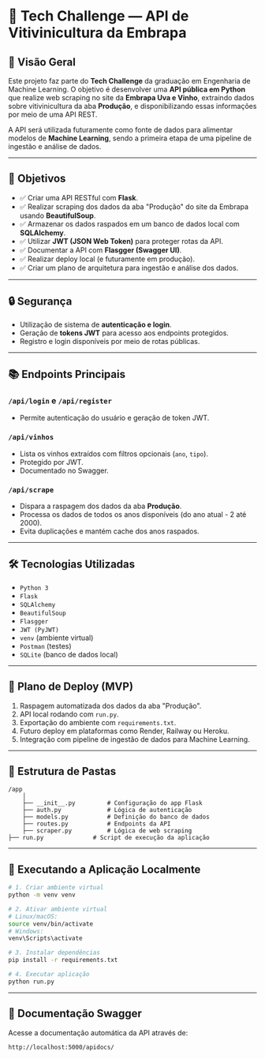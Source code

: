 # 🍇 Tech Challenge — API de Vitivinicultura da Embrapa

## 📌 Visão Geral

Este projeto faz parte do **Tech Challenge** da graduação em Engenharia de Machine Learning. O objetivo é desenvolver uma **API pública em Python** que realize web scraping no site da **Embrapa Uva e Vinho**, extraindo dados sobre vitivinicultura da aba **Produção**, e disponibilizando essas informações por meio de uma API REST.

A API será utilizada futuramente como fonte de dados para alimentar modelos de **Machine Learning**, sendo a primeira etapa de uma pipeline de ingestão e análise de dados.

---

## 🎯 Objetivos

- ✅ Criar uma API RESTful com **Flask**.
- ✅ Realizar scraping dos dados da aba "Produção" do site da Embrapa usando **BeautifulSoup**.
- ✅ Armazenar os dados raspados em um banco de dados local com **SQLAlchemy**.
- ✅ Utilizar **JWT (JSON Web Token)** para proteger rotas da API.
- ✅ Documentar a API com **Flasgger (Swagger UI)**.
- ✅ Realizar deploy local (e futuramente em produção).
- ✅ Criar um plano de arquitetura para ingestão e análise dos dados.

---

## 🔒 Segurança

- Utilização de sistema de **autenticação e login**.
- Geração de **tokens JWT** para acesso aos endpoints protegidos.
- Registro e login disponíveis por meio de rotas públicas.

---

## 📚 Endpoints Principais

### `/api/login` e `/api/register`
- Permite autenticação do usuário e geração de token JWT.

### `/api/vinhos`
- Lista os vinhos extraídos com filtros opcionais (`ano`, `tipo`).
- Protegido por JWT.
- Documentado no Swagger.

### `/api/scrape`
- Dispara a raspagem dos dados da aba **Produção**.
- Processa os dados de todos os anos disponíveis (do ano atual - 2 até 2000).
- Evita duplicações e mantém cache dos anos raspados.

---

## 🛠 Tecnologias Utilizadas

- `Python 3`
- `Flask`
- `SQLAlchemy`
- `BeautifulSoup`
- `Flasgger`
- `JWT (PyJWT)`
- `venv` (ambiente virtual)
- `Postman` (testes)
- `SQLite` (banco de dados local)

---

## 🚀 Plano de Deploy (MVP)

1. Raspagem automatizada dos dados da aba "Produção".
2. API local rodando com `run.py`.
3. Exportação do ambiente com `requirements.txt`.
4. Futuro deploy em plataformas como Render, Railway ou Heroku.
5. Integração com pipeline de ingestão de dados para Machine Learning.

---

## 📂 Estrutura de Pastas

```
/app
    │
    ├── __init__.py         # Configuração do app Flask
    ├── auth.py             # Lógica de autenticação
    ├── models.py           # Definição do banco de dados
    ├── routes.py           # Endpoints da API
    ├── scraper.py          # Lógica de web scraping
├── run.py              # Script de execução da aplicação
```

---

## 📄 Executando a Aplicação Localmente

```bash
# 1. Criar ambiente virtual
python -m venv venv

# 2. Ativar ambiente virtual
# Linux/macOS:
source venv/bin/activate
# Windows:
venv\Scripts\activate

# 3. Instalar dependências
pip install -r requirements.txt

# 4. Executar aplicação
python run.py
```

---

## 🔗 Documentação Swagger

Acesse a documentação automática da API através de:

```
http://localhost:5000/apidocs/
```